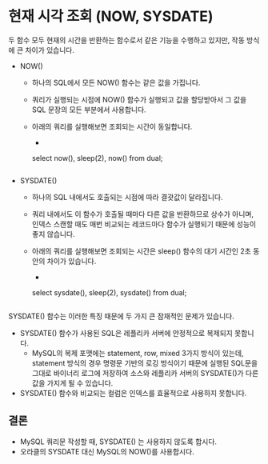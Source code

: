 # 현재 시각 조회 (NOW, SYSDATE)

두 함수 모두 현재의 시간을 반환하는 함수로서 같은 기능을 수행하고 있지만, 작동 방식에 큰 차이가 있습니다.

- NOW()

    - 하나의 SQL에서 모든 NOW() 함수는 같은 값을 가집니다.

    - 쿼리가 실행되는 시점에 NOW() 함수가 실행되고 값을 할당받아서 그 값을 SQL 문장의 모든 부분에서 사용합니다.

    - 아래의 쿼리를 실행해보면 조회되는 시간이 동일합니다.

        - ```sql
      select now(), sleep(2), now() from dual;
      ```

- SYSDATE()

    - 하나의 SQL 내에서도 호출되는 시점에 따라 결괏값이 달라집니다.

    - 쿼리 내에서도 이 함수가 호출될 때마다 다른 값을 반환하므로 상수가 아니며, 인덱스 스캔할 때도 매번 비교되는 레코드마다 함수가 실행되기 때문에 성능이 좋지 않습니다.

    - 아래의 쿼리를 실행해보면 조회되는 시간은 sleep() 함수의 대기 시간인 2초 동안의 차이가 있습니다.

        - ```sql
      select sysdate(), sleep(2), sysdate() from dual;
      ```

SYSDATE() 함수는 이러한 특징 때문에 두 가지 큰 잠재적인 문제가 있습니다.

- SYSDATE() 함수가 사용된 SQL은 레플리카 서버에 안정적으로 복제되지 못합니다.
    - MySQL의 복제 포맷에는 statement, row, mixed 3가지 방식이 있는데, statement 방식의 경우 명령문 기반의 로깅 방식이기 때문에 실행된 SQL문을 그대로 바이너리 로그에 저장하여 소스와 레플리카 서버의 SYSDATE()가 다른 값을 가지게 될 수 있습니다.
- SYSDATE() 함수와 비교되는 컬럼은 인덱스를 효율적으로 사용하지 못합니다.

## 결론

- MySQL 쿼리문 작성할 때, SYSDATE() 는 사용하지 않도록 합시다.
- 오라클의 SYSDATE 대신 MySQL의 NOW()를 사용합시다.